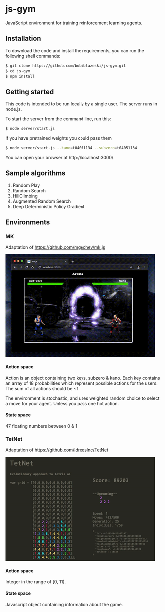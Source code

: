 # js-gym
JavaScript environment for training reinforcement learning agents.


## Installation 

To download the code and install the requirements, you can run the following shell commands:
``` sh
$ git clone https://github.com/bobiblazeski/js-gym.git
$ cd js-gym
$ npm install

```

## Getting started

This code is intended to be run locally by a single user. 
The server runs in node.js.

To start the server from the command line, run this:
``` sh
$ node server/start.js
```
If you have pretrained weights you could pass them
``` sh
$ node server/start.js --kano=t04051134 --subzero=t04051134
```

You can open your browser at http://localhost:3000/

## Sample algorithms

1. Random Play
2. Random Search
3. HillClimbing
4. Augmented Random Search
5. Deep Deterministic Policy Gradient

## Environments

### MK

Adaptation of https://github.com/mgechev/mk.js

![MK running](/images/mk.gif)


#### Action space

Action is an object containing two keys, subzero & kano.
Each key contains an array of 18 probabilities which 
represent possible actions for the users.
The sum of all actions should be ~1. 

The environment is stochastic, and uses weighted random choice to select
a move for your agent. Unless you pass one hot action.

#### State space

47 floating numbers between 0 & 1


### TetNet
Adaptation of https://github.com/IdreesInc/TetNet

![TetNet running](/images/tetnet.gif)

#### Action space
Integer in  the range of [0, 11).

#### State space
Javascript object containing information about the game.

